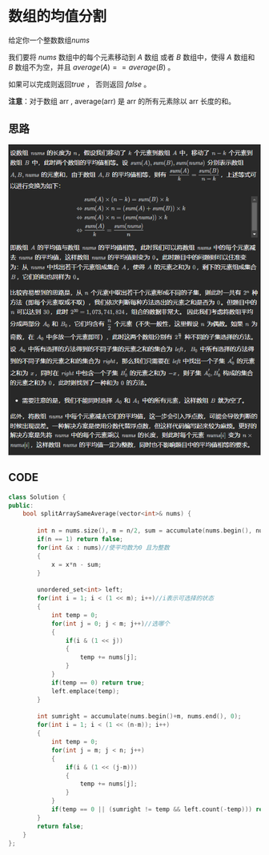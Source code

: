 # 数组的均值分割

给定你一个整数数组$nums$

我们要将 $nums$ 数组中的每个元素移动到 $A$ 数组 或者 $B$ 数组中，使得 $A$ 数组和 $B$ 数组不为空，并且 $average(A) == average(B)$ 。

如果可以完成则返回$true$ ， 否则返回 $false$  。

**注意**：对于数组 arr ,  average(arr) 是 arr 的所有元素除以 arr 长度的和。

## 思路
![](../笔记/图库/805.png)

## CODE
```cpp
class Solution {
public:
    bool splitArraySameAverage(vector<int>& nums) {
        
        int n = nums.size(), m = n/2, sum = accumulate(nums.begin(), nums.end(), 0);
        if(n == 1) return false;
        for(int &x : nums)//使平均数为0 且为整数
        {
            x = x*n - sum;
        }

        unordered_set<int> left;
        for(int i = 1; i < (1 << m); i++)//i表示可选择的状态
        {
            int temp = 0;
            for(int j = 0; j < m; j++)//选哪个
            {
                if(i & (1 << j))
                {
                    temp += nums[j];
                }
            }
            if(temp == 0) return true;
            left.emplace(temp);
        }

        int sumright = accumulate(nums.begin()+m, nums.end(), 0);
        for(int i = 1; i < (1 << (n-m)); i++)
        {
            int temp = 0;
            for(int j = m; j < n; j++)
            {
                if(i & (1 << (j-m)))
                {
                    temp += nums[j];
                }
            }
            if(temp == 0 || (sumright != temp && left.count(-temp))) return true;//不可全选
        }
        return false;
    }
};
```
 
​
 


